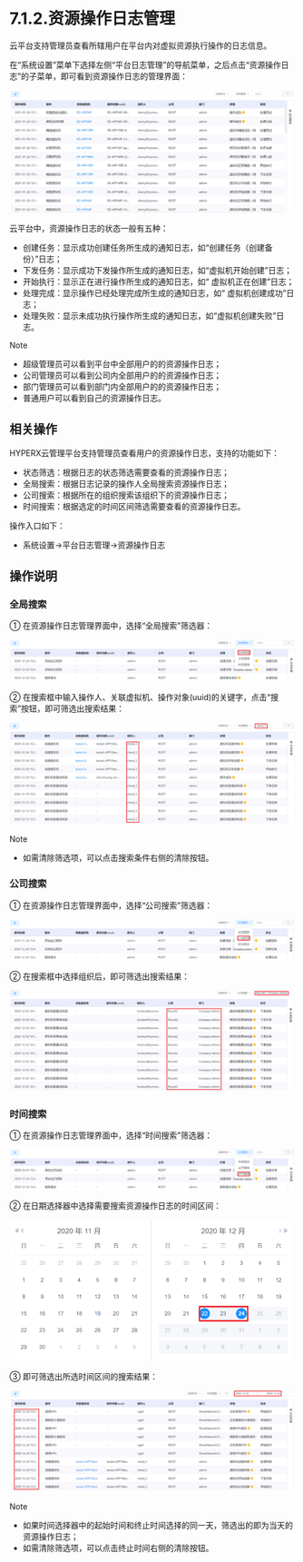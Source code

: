 # 7.1.2.资源操作日志管理

云平台支持管理员查看所辖用户在平台内对虚拟资源执行操作的日志信息。

在“系统设置”菜单下选择左侧“平台日志管理”的导航菜单，之后点击“资源操作日志”的子菜单，即可看到资源操作日志的管理界面：

![image-20210126152134693](recourse_operation_log.assets/image-20210126152134693.png)

云平台中，资源操作日志的状态一般有五种：

- 创建任务：显示成功创建任务所生成的通知日志，如“创建任务（创建备份）”日志；
- 下发任务：显示成功下发操作所生成的通知日志，如“虚拟机开始创建”日志；
- 开始执行：显示正在进行操作所生成的通知日志，如“ 虚拟机正在创建”日志；
- 处理完成：显示操作已经处理完成所生成的通知日志，如“ 虚拟机创建成功”日志；
- 处理失败：显示未成功执行操作所生成的通知日志，如“虚拟机创建失败”日志。

> [!NOTE]
>
> - 超级管理员可以看到平台中全部用户的的资源操作日志；
> - 公司管理员可以看到公司内全部用户的的资源操作日志；
> - 部门管理员可以看到部门内全部用户的的资源操作日志；
> - 普通用户可以看到自己的资源操作日志。

## 相关操作

HYPERX云管理平台支持管理员查看用户的资源操作日志，支持的功能如下：

- 状态筛选：根据日志的状态筛选需要查看的资源操作日志；
- 全局搜索：根据日志记录的操作人全局搜索资源操作日志；
- 公司搜索：根据所在的组织搜索该组织下的资源操作日志；
- 时间搜索：根据选定的时间区间筛选需要查看的资源操作日志。

操作入口如下：

- 系统设置→平台日志管理→资源操作日志

## 操作说明

### 全局搜索

① 在资源操作日志管理界面中，选择“全局搜索”筛选器：

![image-20201224155537438](recourse_operation_log.assets/image-20201224155537438.png)

② 在搜索框中输入操作人、关联虚拟机、操作对象(uuid)的关键字，点击“搜索”按钮，即可筛选出搜索结果：

![image-20201224155013070](recourse_operation_log.assets/image-20201224155013070.png)

> [!NOTE]
>
> - 如需清除筛选项，可以点击搜索条件右侧的清除按钮。

### 公司搜索

① 在资源操作日志管理界面中，选择“公司搜索”筛选器：

![image-20201224155618282](recourse_operation_log.assets/image-20201224155618282.png)

② 在搜索框中选择组织后，即可筛选出搜索结果：

![image-20201224160005729](recourse_operation_log.assets/image-20201224160005729.png)

### 时间搜索

① 在资源操作日志管理界面中，选择“时间搜索”筛选器：

![image-20201224155721337](recourse_operation_log.assets/image-20201224155721337.png)

② 在日期选择器中选择需要搜索资源操作日志的时间区间：

<img src="recourse_operation_log.assets/image-20201224160424639.png" alt="image-20201224160424639" style="zoom:50%;" />

③ 即可筛选出所选时间区间的搜索结果：

![image-20201224160138704](recourse_operation_log.assets/image-20201224160138704.png)

> [!NOTE]
>
> - 如果时间选择器中的起始时间和终止时间选择的同一天，筛选出的即为当天的资源操作日志；
> - 如需清除筛选项，可以点击终止时间右侧的清除按钮。